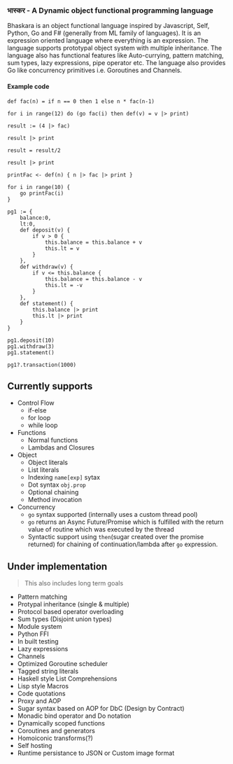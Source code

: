 ### भास्कर - A Dynamic object functional programming language

Bhaskara is an object functional language inspired by Javascript, Self, Python, Go and F# (generally from ML family of languages). It is an expression oriented language where everything is an expression. The language supports prototypal object system with multiple inheritance. The language also has functional features like Auto-currying, pattern matching, sum types, lazy expressions, pipe operator etc. The language also provides Go like concurrency primitives i.e. Goroutines and Channels.

#### Example code
```
def fac(n) = if n == 0 then 1 else n * fac(n-1)

for i in range(12) do (go fac(i) then def(v) = v |> print)

result := (4 |> fac)

result |> print

result = result/2

result |> print

printFac <- def(n) { n |> fac |> print }

for i in range(10) {
    go printFac(i)
}
```

```
pg1 := {
    balance:0,
    lt:0,
    def deposit(v) {
        if v > 0 {
            this.balance = this.balance + v
            this.lt = v
        }
    },
    def withdraw(v) {
        if v <= this.balance {
            this.balance = this.balance - v
            this.lt = -v
        }
    },
    def statement() {
        this.balance |> print
        this.lt |> print
    }
}

pg1.deposit(10)
pg1.withdraw(3)
pg1.statement()

pg1?.transaction(1000)
```

## Currently supports
* Control Flow
    * if-else
    * for loop
    * while loop
* Functions
    * Normal functions
    * Lambdas and Closures
* Object
    * Object literals
    * List literals
    * Indexing `name[exp]` sytax
    * Dot syntax `obj.prop`
    * Optional chaining
    * Method invocation
* Concurrency
    * `go` syntax supported (internally uses a custom thread pool)
    * `go` returns an Async Future/Promise which is fulfilled with the return value of routine which was executed by the thread
    * Syntactic support using `then`(sugar created over the promise returned) for chaining of continuation/lambda after `go` expression.

## Under implementation
> This also includes long term goals
* Pattern matching
* Protypal inheritance (single & multiple)
* Protocol based operator overloading
* Sum types (Disjoint union types)
* Module system
* Python FFI
* In built testing
* Lazy expressions
* Channels
* Optimized Goroutine scheduler
* Tagged string literals
* Haskell style List Comprehensions
* Lisp style Macros
* Code quotations
* Proxy and AOP
* Sugar syntax based on AOP for DbC (Design by Contract)
* Monadic bind operator and Do notation
* Dynamically scoped functions
* Coroutines and generators
* Homoiconic transforms(?)
* Self hosting
* Runtime persistance to JSON or Custom image format
